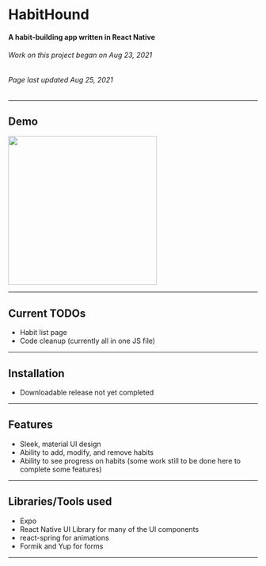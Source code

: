 # HabitHound
#### A habit-building app written in React Native
###### *Work on this project began on Aug 23, 2021*
###### *Page last updated Aug 25, 2021*
---
## Demo
<img src="http://g.recordit.co/8OQMVvc6T5.gif" width="300">

---
## Current TODOs
- Habit list page
- Code cleanup (currently all in one JS file)
---
## Installation
- Downloadable release not yet completed
---
## Features
- Sleek, material UI design
- Ability to add, modify, and remove habits 
- Ability to see progress on habits
(some work still to be done here to complete some features)
---
## Libraries/Tools used
- Expo
- React Native UI Library for many of the UI components
- react-spring for animations
- Formik and Yup for forms
---
